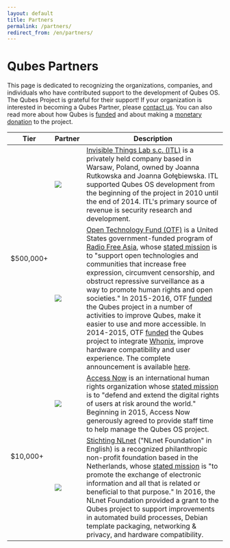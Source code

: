 ```yaml
---
layout: default
title: Partners
permalink: /partners/
redirect_from: /en/partners/
---
```


Qubes Partners
==============

This page is dedicated to recognizing the organizations, companies, and
individuals who have contributed support to the development of Qubes OS. The
Qubes Project is grateful for their support! If your organization is interested
in becoming a Qubes Partner, please [contact us]. You can also read more about
how Qubes is [funded] and about making a [monetary donation] to the project.

<table class="partners">
  <thead>
    <tr>
      <th>Tier</th>
      <th>Partner</th>
      <th>Description</th>
    </tr>
  </thead>
  <tbody>
    <tr id="invisible-things-lab">
      <td rowspan="2">
        $500,000+
      </td>
      <td>
        <a href="http://invisiblethingslab.com/itl/Welcome.html">
          <img src="/attachment/site/itl.png">
        </a>
      </td>
      <td>
        <a href="http://invisiblethingslab.com/itl/Welcome.html">Invisible
        Things Lab s.c. (ITL)</a> is a privately held company based in
        Warsaw, Poland, owned by Joanna Rutkowska and Joanna Gołębiewska. ITL
        supported Qubes OS development from the beginning of the project in 2010
        until the end of 2014. ITL's primary source of revenue is security
        research and development.
      </td>
    </tr>
    <tr id="open-technology-fund">
      <td>
        <a href="https://www.opentechfund.org/">
          <img src="/attachment/site/OTF-logo.png">
        </a>
      </td>
      <td>
        <a href="https://www.opentechfund.org/">Open Technology Fund (OTF)</a>
        is a United States government-funded program of
        <a href="http://www.rfa.org">Radio Free Asia</a>, whose
        <a href="https://www.opentech.fund/about/program">stated mission</a> is
        to "support open technologies and communities that increase free
        expression, circumvent censorship, and obstruct repressive surveillance
        as a way to promote human rights and open societies." In 2015-2016, OTF
        <a href="https://www.opentech.fund/project/qubes-os">funded</a> the
        Qubes project in a number of activities to improve Qubes, make it easier
        to use and more accessible. In 2014-2015, OTF
        <a href="https://www.opentech.fund/project/qubes-os">funded</a> the
        Qubes project to integrate <a href="https://www.whonix.org/">Whonix</a>,
        improve hardware compatibility and user experience. The complete
        announcement is available
        <a href="http://blog.invisiblethings.org/2015/06/04/otf-funding-announcement.html">here</a>.
      </td>
    </tr>
    <tr id="access-now">
      <td rowspan="2">
        $10,000+
      </td>
      <td>
        <a href="https://www.accessnow.org/">
          <img src="/attachment/site/accessnow.png">
        </a>
      </td>
      <td>
        <a href="https://www.accessnow.org/">Access Now</a> is an international
        human rights organization whose
        <a href="https://www.accessnow.org/about-us/">stated mission</a> is to
        "defend and extend the digital rights of users at risk around the
        world." Beginning in 2015, Access Now generously agreed to provide staff
        time to help manage the Qubes OS project.
      </td>
    </tr>
    <tr id="nlnet-foundation">
      <td>
        <a href="https://nlnet.nl">
          <img src="/attachment/site/nlnet.gif">
        </a>
      </td>
      <td>
        <a href="https://nlnet.nl">Stichting NLnet</a> ("NLnet Foundation" in
        English) is a recognized philanthropic non-profit foundation based in
        the Netherlands, whose <a href="https://nlnet.nl/foundation/">stated
        mission</a> is "to promote the exchange of electronic information
        and all that is related or beneficial to that purpose." In 2016, the
        NLnet Foundation provided a grant to the Qubes project to support
        improvements in automated build processes, Debian template packaging,
        networking & privacy, and hardware compatibility.
      </td>
    </tr>
  </tbody>
</table>

[funded]: /funding/
[monetary donation]: /donate/
[contact us]: mailto:funding@qubes-os.org


